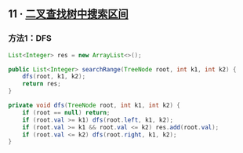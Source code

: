 ## 11 · [二叉查找树中搜索区间](https://www.lintcode.com/problem/11/description)

### 方法1：DFS

```java
List<Integer> res = new ArrayList<>();

public List<Integer> searchRange(TreeNode root, int k1, int k2) {
    dfs(root, k1, k2);
    return res;
}

private void dfs(TreeNode root, int k1, int k2) {
    if (root == null) return;
    if (root.val >= k1) dfs(root.left, k1, k2);
    if (root.val >= k1 && root.val <= k2) res.add(root.val);
    if (root.val <= k2) dfs(root.right, k1, k2);
}
```